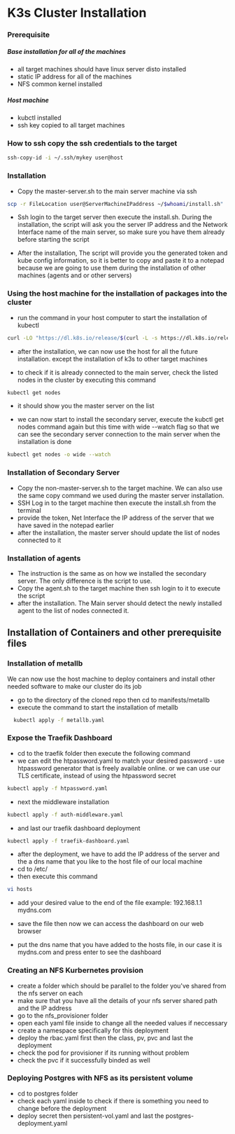 K3s Cluster Installation
==================== 


### Prerequisite
#####  Base installation for all of the machines
 - all target machines should have linux server disto installed
 - static IP address for all of the machines
 - NFS common kernel installed 
  
#####  Host machine
  - kubctl installed
  - ssh key copied to all target machines

### How to ssh copy the ssh credentials to the target 
```sh
ssh-copy-id -i ~/.ssh/mykey user@host
```

### Installation

- Copy the master-server.sh to the main server machine via ssh

```sh
scp -r FileLocation user@ServerMachineIPaddress ~/$whoami/install.sh"
```

- Ssh login to the target server then execute the install.sh.
During the installation, the script will ask you the server IP address and the Network Interface name of the main server, so make sure you have
them already before starting the script

- After the installation, The script will provide you the generated token and kube config information, so it is better to copy and paste it to a notepad because we are going to use them during the installation of other machines (agents and or other servers)


### Using the host machine for the installation of packages into the cluster

- run the command in your host computer to start the installation of kubectl

```sh
curl -LO "https://dl.k8s.io/release/$(curl -L -s https://dl.k8s.io/release/stable.txt)/bin/linux/amd64/kubectl"
```

- after the installation, we can now use the host for all the future installation. except the installation of k3s to other target machines

- to check if it is already connected to the main server, check the listed nodes in the cluster by executing this command

```sh
kubectl get nodes
```
- it should show you the master server on the list 

- we can now start to install the secondary server, execute the kubctl get nodes command again but this time with wide --watch flag so that we can see the secondary server connection to the main server when the installation is done

```sh
kubectl get nodes -o wide --watch
```

### Installation of Secondary Server

- Copy the non-master-server.sh to the target machine. We can also use the same copy command we used during the master server installation.
- SSH Log in to the target machine then execute the install.sh from the terminal
- provide the token, Net Interface the IP address of the server that we have saved in the notepad earlier
- after the installation, the master server should update the list of nodes connected to it


### Installation of agents
- The instruction is the same as on how we installed the secondary server. The only difference is the script to use.
- Copy the agent.sh to the target machine then ssh login to it to execute the script
- after the installation. The Main server should detect the newly installed agent to the list of nodes connected it.


Installation of Containers and other prerequisite files
-------------------------------------------------------


### Installation of metallb

We can now use the host machine to deploy containers and install other needed software to make our cluster do its job

- go to the directory of the cloned repo then cd to manifests/metallb
- execute the command to start the installation of metallb

```sh
  kubectl apply -f metallb.yaml
```

### Expose the Traefik Dashboard

- cd to the traefik folder then execute the following command
- we can edit the htpassword.yaml to match your desired password -  use htpassword generator that is freely available online. or we can use our TLS certificate, instead of using the htpassword secret 

```sh
kubectl apply -f htpassword.yaml
```

- next the middleware installation

```sh
kubectl apply -f auth-middleware.yaml
```

- and last our traefik dashboard deployment
```sh
kubectl apply -f traefik-dashboard.yaml
```

- after the deployment, we have to add the IP address of the server and the a dns name that you like to the host file of our local machine
- cd to /etc/
- then execute this command

```sh
vi hosts
```
- add your desired value to the end of the file example: 192.168.1.1    mydns.com

- save the file then now we can access the dashboard on our web browser
- put the dns name that you have added to the hosts file, in our case it is mydns.com and press enter to see the dashboard


### Creating an NFS Kurbernetes provision
- create a folder which should be parallel to the folder you've shared from the nfs server on each 
- make sure that you have all the details of your nfs server shared path and the IP address 
- go to the nfs_provisioner folder
- open each yaml file inside to change all the needed values if neccessary
- create a namespace specifically for this deployment
- deploy the rbac.yaml first then the class, pv, pvc and last the deployment
- check the pod for provisioner if its running without problem
- check the pvc if it successfully binded as well


### Deploying Postgres with NFS as its persistent volume
- cd to postgres folder
- check each yaml inside to check if there is something you need to change before the deployment
- deploy secret then persistent-vol.yaml and last the postgres-deployment.yaml



